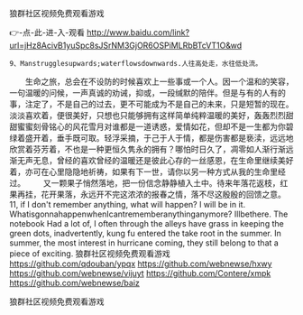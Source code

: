 
狼群社区视频免费观看游戏




👉-点-此-进-入-观看  http://www.baidu.com/link?url=jHz8AcivB1yuSpc8sJSrNM3GjOR6OSPiMLRbBTcVT1O&wd




	9、Manstrugglesupwards;waterflowsdownwards.人往高处走，水往低处流。
　　生命之旅，总会在不设防的时候喜欢上一些事或一个人。因一个温和的笑容，一句温暖的问候，一声真诚的劝诫，抑或，一段缄默的陪伴。但是与有的人有的事，注定了，不是自己的过去，更不可能成为不是自己的未来，只是短暂的现在。淡淡喜欢着，便很美好，只想也只能够拥有这样简单纯粹温暖的美好，轰轰烈烈甜甜蜜蜜刻骨铭心的风花雪月对谁都是一道诱惑，爱情如花，但却不是一生都为你碧绿着盛开着，垂手既可取。轻浮采摘，于己于人于情，都是伤害都是亵渎，远远地欣赏着芬芳着，不也是一种更恒久隽永的拥有？哪怕时日久了，凋零如人渐行渐远渐无声无息，曾经的喜欢曾经的温暖还是彼此心存的一丝感恩，在生命里继续美好着，亦可在心里隐隐地祈祷，如果有下一世，请你以另一种方式从我的生命里经过。
　　又一颗果子悄然落地，把一份信念静静植入土中。待来年落花返枝，红果再挂，花开果落，永远开不完这浓浓的报春之情，落不尽这殷殷的回馈之意。
11, if I don't remember anything, what will happen?
I will be in it.
WhatisgonnahappenwhenIcantrememberanythinganymore?
Illbethere. The notebook
Had a lot of, I often through the alleys have grass in keeping the green dots, inadvertently, kung fu entered the take root in the summer.
In summer, the most interest in hurricane coming, they still belong to that a piece of exciting.
狼群社区视频免费观看游戏 https://github.com/qdouban/ypqx
https://github.com/webnewse/hxwy
https://github.com/webnewse/vijuyt
https://github.com/Contere/xmpk
https://github.com/webnewse/baiz





狼群社区视频免费观看游戏
